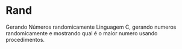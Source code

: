 # Rand
Gerando Números randomicamente 
Linguagem C, gerando numeros randomicamente e mostrando qual é o maior numero usando procedimentos.
